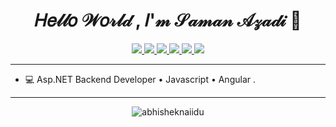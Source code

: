  <h1 align="center">𝐻𝑒𝓁𝓁𝑜 𝒲𝑜𝓇𝓁𝒹 , 𝐼'𝓂 𝒮𝒶𝓂𝒶𝓃 𝒜𝓏𝒶𝒹𝒾 👋</h1>

 <p align="center"> 
 <a href="https://twitter.com/intent/follow?screen_name=saman_azadi_" alt="Follow on Twitter">
   <img src="https://img.shields.io/badge/-saman_azadi_-00acee?style=flat&logo=Twitter&logoColor=white" />
 </a>
 <a href="https://www.linkedin.com/in/samanazadi/" alt="Connect on LinkedIn">
   <img src="https://img.shields.io/badge/-samanazadi-0072b1?style=flat&logo=Linkedin&logoColor=white" />
 </a>
 <a href="mailto:samanazadi1996@gmail.com" alt="Gmail">
   <img src="https://img.shields.io/badge/-samanazadi1996@gmail.com-c14438?style=flat&logo=Gmail&logoColor=white" />
 </a>
 <a href="https://t.me/saman1996" alt="Contact on Telegram">
   <img src="https://img.shields.io/badge/-saman1996-88ff88?style=flat&logo=Telegram&logoColor=white" />
 </a>
 <a href="https://www.instagram.com/saman_azadi_/" alt="Follow on instagram">
   <img src="https://img.shields.io/badge/-saman_azadi_-aa00ff?style=flat&logo=instagram&logoColor=white" />
 </a>
 <a href="https://virgool.io/@SamanAzadi" alt="Follow on instagram">
   <img src="https://img.shields.io/badge/-virgool-silver?style=flat&logo=virgool&logoColor=white" />
 </a>
</p>

---

- 💻 Asp.NET Backend Developer • Javascript • Angular .

---

<p align="center"> <img src="https://github-readme-stats.vercel.app/api?username=samanazadi1996&show_icons=true&theme=cobalt" alt="abhisheknaiidu" />

